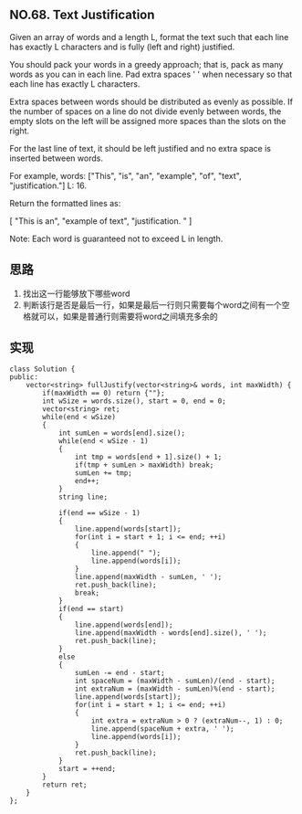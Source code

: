 ## NO.68. Text Justification

 Given an array of words and a length L, format the text such that each line has exactly L characters and is fully (left and right) justified.

You should pack your words in a greedy approach; that is, pack as many words as you can in each line. Pad extra spaces ' ' when necessary so that each line has exactly L characters.

Extra spaces between words should be distributed as evenly as possible. If the number of spaces on a line do not divide evenly between words, the empty slots on the left will be assigned more spaces than the slots on the right.

For the last line of text, it should be left justified and no extra space is inserted between words.

For example,
words: ["This", "is", "an", "example", "of", "text", "justification."]
L: 16.

Return the formatted lines as:

[
   "This    is    an",
   "example  of text",
   "justification.  "
]

Note: Each word is guaranteed not to exceed L in length. 

## 思路
1. 找出这一行能够放下哪些word
2. 判断该行是否是最后一行，如果是最后一行则只需要每个word之间有一个空格就可以，如果是普通行则需要将word之间填充多余的

## 实现
```
class Solution {
public:
    vector<string> fullJustify(vector<string>& words, int maxWidth) {
        if(maxWidth == 0) return {""};
        int wSize = words.size(), start = 0, end = 0;
        vector<string> ret;
        while(end < wSize)
        {
            int sumLen = words[end].size();
            while(end < wSize - 1)
            {
                int tmp = words[end + 1].size() + 1;
                if(tmp + sumLen > maxWidth) break;
                sumLen += tmp;
                end++;
            }
            string line;
        
            if(end == wSize - 1)
            {
                line.append(words[start]);
                for(int i = start + 1; i <= end; ++i)
                {
                    line.append(" ");
                    line.append(words[i]);
                }
                line.append(maxWidth - sumLen, ' ');
                ret.push_back(line);
                break;
            }
            if(end == start) 
            {
                line.append(words[end]);
                line.append(maxWidth - words[end].size(), ' ');
                ret.push_back(line);
            }
            else
            {
                sumLen -= end - start;
                int spaceNum = (maxWidth - sumLen)/(end - start);
                int extraNum = (maxWidth - sumLen)%(end - start);
                line.append(words[start]);
                for(int i = start + 1; i <= end; ++i)
                {
                    int extra = extraNum > 0 ? (extraNum--, 1) : 0;
                    line.append(spaceNum + extra, ' ');
                    line.append(words[i]);
                }
                ret.push_back(line);
            }
            start = ++end;
        }
        return ret;
    }
};
```
